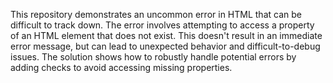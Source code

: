 This repository demonstrates an uncommon error in HTML that can be difficult to track down.  The error involves attempting to access a property of an HTML element that does not exist.  This doesn't result in an immediate error message, but can lead to unexpected behavior and difficult-to-debug issues. The solution shows how to robustly handle potential errors by adding checks to avoid accessing missing properties.